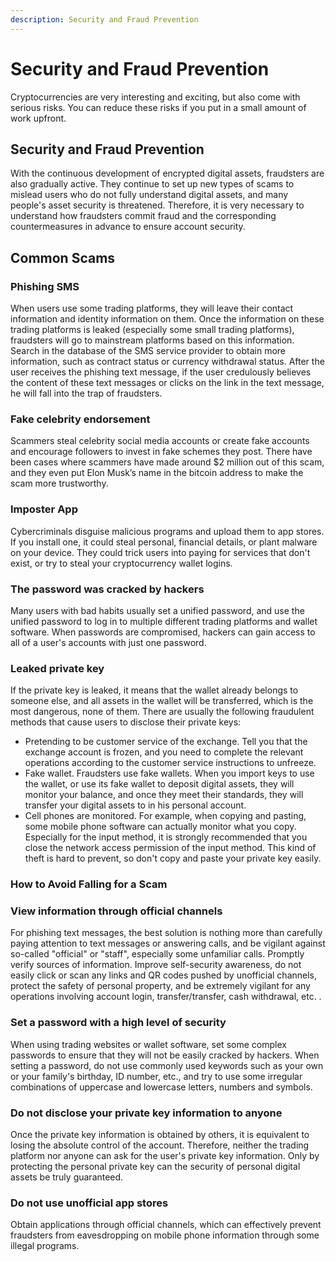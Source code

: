 ```yaml
---
description: Security and Fraud Prevention
---
```


# Security and Fraud Prevention

Cryptocurrencies are very interesting and exciting, but also come with serious risks. You can reduce these risks if you put in a small amount of work upfront.

## Security and Fraud Prevention

With the continuous development of encrypted digital assets, fraudsters are also gradually active. They continue to set up new types of scams to mislead users who do not fully understand digital assets, and many people's asset security is threatened. Therefore, it is very necessary to understand how fraudsters commit fraud and the corresponding countermeasures in advance to ensure account security.

## Common Scams

### Phishing SMS

When users use some trading platforms, they will leave their contact information and identity information on them. Once the information on these trading platforms is leaked (especially some small trading platforms), fraudsters will go to mainstream platforms based on this information. Search in the database of the SMS service provider to obtain more information, such as contract status or currency withdrawal status. After the user receives the phishing text message, if the user credulously believes the content of these text messages or clicks on the link in the text message, he will fall into the trap of fraudsters.

### Fake celebrity endorsement

Scammers steal celebrity social media accounts or create fake accounts and encourage followers to invest in fake schemes they post. There have been cases where scammers have made around $2 million out of this scam, and they even put Elon Musk’s name in the bitcoin address to make the scam more trustworthy.

### Imposter App

Cybercriminals disguise malicious programs and upload them to app stores. If you install one, it could steal personal, financial details, or plant malware on your device. They could trick users into paying for services that don't exist, or try to steal your cryptocurrency wallet logins.

### The password was cracked by hackers

Many users with bad habits usually set a unified password, and use the unified password to log in to multiple different trading platforms and wallet software. When passwords are compromised, hackers can gain access to all of a user's accounts with just one password.

### Leaked private key

If the private key is leaked, it means that the wallet already belongs to someone else, and all assets in the wallet will be transferred, which is the most dangerous, none of them. There are usually the following fraudulent methods that cause users to disclose their private keys:

* Pretending to be customer service of the exchange. Tell you that the exchange account is frozen, and you need to complete the relevant operations according to the customer service instructions to unfreeze.
* Fake wallet. Fraudsters use fake wallets. When you import keys to use the wallet, or use its fake wallet to deposit digital assets, they will monitor your balance, and once they meet their standards, they will transfer your digital assets to in his personal account.
* Cell phones are monitored. For example, when copying and pasting, some mobile phone software can actually monitor what you copy. Especially for the input method, it is strongly recommended that you close the network access permission of the input method. This kind of theft is hard to prevent, so don't copy and paste your private key easily.

### How to Avoid Falling for a Scam

### View information through official channels

For phishing text messages, the best solution is nothing more than carefully paying attention to text messages or answering calls, and be vigilant against so-called "official" or "staff", especially some unfamiliar calls. Promptly verify sources of information. Improve self-security awareness, do not easily click or scan any links and QR codes pushed by unofficial channels, protect the safety of personal property, and be extremely vigilant for any operations involving account login, transfer/transfer, cash withdrawal, etc. .

### Set a password with a high level of security

When using trading websites or wallet software, set some complex passwords to ensure that they will not be easily cracked by hackers. When setting a password, do not use commonly used keywords such as your own or your family's birthday, ID number, etc., and try to use some irregular combinations of uppercase and lowercase letters, numbers and symbols.

### Do not disclose your private key information to anyone

Once the private key information is obtained by others, it is equivalent to losing the absolute control of the account. Therefore, neither the trading platform nor anyone can ask for the user's private key information. Only by protecting the personal private key can the security of personal digital assets be truly guaranteed.

### Do not use unofficial app stores

Obtain applications through official channels, which can effectively prevent fraudsters from eavesdropping on mobile phone information through some illegal programs.
